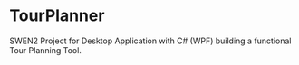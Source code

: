 # TourPlanner
SWEN2 Project for Desktop Application with C# (WPF) building a functional Tour Planning Tool.

